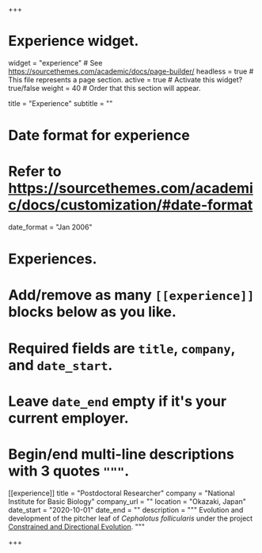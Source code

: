 +++
# Experience widget.
widget = "experience"  # See https://sourcethemes.com/academic/docs/page-builder/
headless = true  # This file represents a page section.
active = true  # Activate this widget? true/false
weight = 40  # Order that this section will appear.

title = "Experience"
subtitle = ""

# Date format for experience
#   Refer to https://sourcethemes.com/academic/docs/customization/#date-format
date_format = "Jan 2006"

# Experiences.
#   Add/remove as many `[[experience]]` blocks below as you like.
#   Required fields are `title`, `company`, and `date_start`.
#   Leave `date_end` empty if it's your current employer.
#   Begin/end multi-line descriptions with 3 quotes `"""`.
[[experience]]
  title = "Postdoctoral Researcher"
  company = "National Institute for Basic Biology"
  company_url = ""
  location = "Okazaki, Japan"
  date_start = "2020-10-01"
  date_end = ""
  description = """
  Evolution and development of the pitcher leaf of *Cephalotus follicularis* under the project [Constrained and Directional Evolution](http://constrained-evo.org/).
  """

+++
